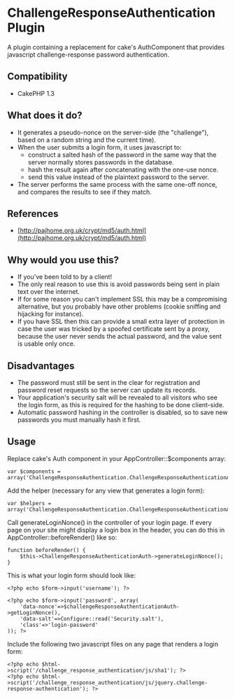 ChallengeResponseAuthentication Plugin
======================================
A plugin containing a replacement for cake's AuthComponent that provides javascript challenge-response password authentication.

Compatibility
-------------

- CakePHP 1.3


What does it do?
----------------

- It generates a pseudo-nonce on the server-side (the "challenge"), based on a random string and the current time).
- When the user submits a login form, it uses javascript to:
 	- construct a salted hash of the password in the same way that the server normally stores passwords in the database.
	- hash the result again after concatenating with the one-use nonce.
	- send this value instead of the plaintext password to the server.
- The server performs the same process with the same one-off nonce, and compares the results to see if they match.

References
----------

- [http://pajhome.org.uk/crypt/md5/auth.html](http://pajhome.org.uk/crypt/md5/auth.html)

Why would you use this?
-----------------------

- If you've been told to by a client!
- The only real reason to use this is avoid passwords being sent in plain text over the internet.
- If for some reason you can't implement SSL this may be a compromising alternative, but you probably have other problems (cookie sniffing and hijacking for instance).
- If you have SSL then this can provide a small extra layer of protection in case the user was tricked by a spoofed certificate sent by a proxy, because the user never sends the actual password, and the value sent is usable only once.

Disadvantages
-------------

- The password must still be sent in the clear for registration and password reset requests so the server can update its records.
- Your application's security salt will be revealed to all visitors who see the login form, as this is required for the hashing to be done client-side.
- Automatic password hashing in the controller is disabled, so to save new passwords you must manually hash it first.

Usage
-----

Replace cake's Auth component in your AppController::$components array:

	var $components = array('ChallengeResponseAuthentication.ChallengeResponseAuthenticationAuth');

Add the helper (necessary for any view that generates a login form):

	var $helpers = array('ChallengeResponseAuthentication.ChallengeResponseAuthenticationAuth');


Call generateLoginNonce() in the controller of your login page. If every page on your site might display a login box in the header, you can do this in AppController::beforeRender() like so:

	function beforeRender() {
		$this->ChallengeResponseAuthenticationAuth->generateLoginNonce();
	}
	
This is what your login form should look like:

	<?php echo $form->input('username'); ?> 
	
	<?php echo $form->input('password', array(
		'data-nonce'=>$challengeResponseAuthenticationAuth->getLoginNonce(),
		'data-salt'=>Configure::read('Security.salt'),
		'class'=>'login-password'
	)); ?>
	
Include the following two javascript files on any page that renders a login form:

	<?php echo $html->script('/challenge_response_authentication/js/sha1'); ?> 
	<?php echo $html->script('/challenge_response_authentication/js/jquery.challenge-response-authentication'); ?>
	
